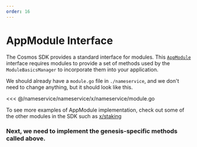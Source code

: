 ```yaml
---
order: 16
---
```


# AppModule Interface

The Cosmos SDK provides a standard interface for modules. This [`AppModule`](https://github.com/cosmos/cosmos-sdk/blob/master/types/module.go) interface requires modules to provide a set of methods used by the `ModuleBasicsManager` to incorporate them into your application.

We should already have a `module.go` file in `./nameservice`, and we don't need to change anything, but it should look like this.

<<< @/nameservice/nameservice/x/nameservice/module.go

To see more examples of AppModule implementation, check out some of the other modules in the SDK such as [x/staking](https://github.com/cosmos/cosmos-sdk/blob/master/x/staking/genesis.go)

### Next, we need to implement the genesis-specific methods called above.
